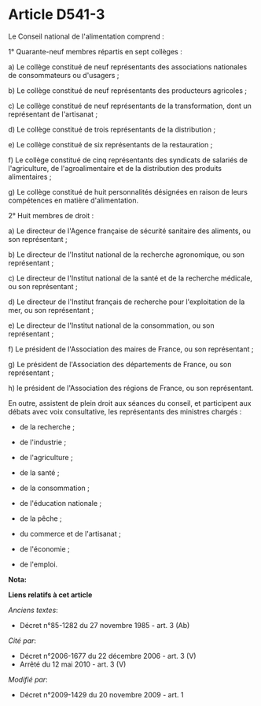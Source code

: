 # Article D541-3

Le Conseil national de l'alimentation comprend : 

1° Quarante-neuf membres répartis en sept collèges : 

a) Le collège constitué de neuf représentants des associations nationales de consommateurs ou d'usagers ; 

b) Le collège constitué de neuf représentants des producteurs agricoles ; 

c) Le collège constitué de neuf représentants de la transformation, dont un représentant de l'artisanat ; 

d) Le collège constitué de trois représentants de la distribution ; 

e) Le collège constitué de six représentants de la restauration ; 

f) Le collège constitué de cinq représentants des syndicats de salariés de l'agriculture, de l'agroalimentaire et de la
distribution des produits alimentaires ; 

g) Le collège constitué de huit personnalités désignées en raison de leurs compétences en matière d'alimentation. 

2° Huit membres de droit : 

a) Le directeur de l'Agence française de sécurité sanitaire des aliments, ou son représentant ; 

b) Le directeur de l'Institut national de la recherche agronomique, ou son représentant ; 

c) Le directeur de l'Institut national de la santé et de la recherche médicale, ou son représentant ; 

d) Le directeur de l'Institut français de recherche pour l'exploitation de la mer, ou son représentant ; 

e) Le directeur de l'Institut national de la consommation, ou son représentant ; 

f) Le président de l'Association des maires de France, ou son représentant ; 

g) Le président de l'Association des départements de France, ou son représentant ; 

h) le président de l'Association des régions de France, ou son représentant. 

En outre, assistent de plein droit aux séances du conseil, et participent aux débats avec voix consultative, les
représentants des ministres chargés : 

- de la recherche ; 

- de l'industrie ; 

- de l'agriculture ; 

- de la santé ; 

- de la consommation ; 

- de l'éducation nationale ; 

- de la pêche ; 

- du commerce et de l'artisanat ; 

- de l'économie ; 

- de l'emploi.

**Nota:**



**Liens relatifs à cet article**

_Anciens textes_:

  - Décret n°85-1282 du 27 novembre 1985 - art. 3 (Ab)

_Cité par_:

  - Décret n°2006-1677 du 22 décembre 2006 - art. 3 (V)
  - Arrêté du 12 mai 2010 - art. 3 (V)

_Modifié par_:

  - Décret n°2009-1429 du 20 novembre 2009 - art. 1
